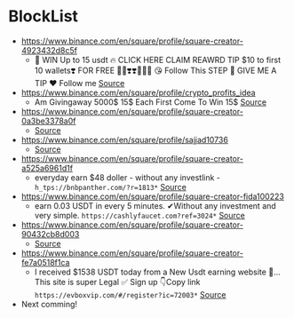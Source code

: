 # BlockList

- https://www.binance.com/en/square/profile/square-creator-4923432d8c5f
  - 🥳 WIN Up to 15 usdt 🔥 CLICK HERE CLAIM REAWRD TIP $10 to first 10 wallets❣️ FOR FREE 🥳🥳❣️❣️💸💸🚀 😘 Follow This STEP 🛑 GIVE ME A TIP ♥️ Follow me [Source](https://www.binance.com/en/square/post/6158495562649)
- https://www.binance.com/en/square/profile/crypto_profits_idea
  - Am Givingaway 5000$ 15$ Each First Come To Win 15$ [Source](https://www.binance.com/en/square/post/6160353012522)
- https://www.binance.com/en/square/profile/square-creator-0a3be3378a0f
  - [Source](https://www.binance.com/en/square/post/6139148969258)
- https://www.binance.com/en/square/profile/sajjad10736
  - [Source](https://www.binance.com/en/square/post/6159529436057)
- https://www.binance.com/en/square/profile/square-creator-a525a6961d1f
  - everyday earn $48 doller - without any investlink - `h_tps://bnbpanther.com/?r=1813*` [Source](https://www.binance.com/en/square/post/6146476181234)
- https://www.binance.com/en/square/profile/square-creator-fida100223
  - earn 0.03 USDT in every 5 minutes.  ✔Without any  investment and very simple.  `https://cashlyfaucet.com?ref=3024*` [Source](https://www.binance.com/en/square/post/6156050445098)
- https://www.binance.com/en/square/profile/square-creator-90432cb8d003
  - [Source](https://www.binance.com/en/square/post/6147469209898)
- https://www.binance.com/en/square/profile/square-creator-fe7a0518f1ca
  - I received $1538 USDT today from a New Usdt earning website 🎉... This site is super Legal ✅ Sign up 👇Copy link `https://evboxvip.com/#/register?ic=72003*` [Source](https://www.binance.com/en/square/post/6161155346617)
- Next comming!
